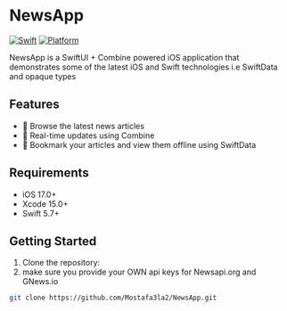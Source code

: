 # NewsApp

[![Swift](https://img.shields.io/badge/Swift-5.9-orange.svg)](https://swift.org/)
[![Platform](https://img.shields.io/badge/Platform-iOS-blue.svg)](https://developer.apple.com/ios/)

NewsApp is a SwiftUI + Combine powered iOS application that demonstrates some of the latest iOS and Swift technologies i.e SwiftData and opaque types

## Features

- 📰 Browse the latest news articles
- 🔄 Real-time updates using Combine
- 🔖 Bookmark your articles and view them offline using SwiftData

## Requirements

- iOS 17.0+
- Xcode 15.0+
- Swift 5.7+

## Getting Started

1. Clone the repository:
2. make sure you provide your OWN api keys for Newsapi.org and GNews.io

```bash
git clone https://github.com/Mostafa3la2/NewsApp.git
